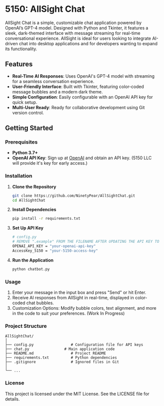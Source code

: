 # 5150: AllSight Chat

AllSight Chat is a simple, customizable chat application powered by OpenAI’s GPT-4 model. Designed with Python and Tkinter, it features a sleek, dark-themed interface with message streaming for real-time conversational experience. AllSight is ideal for users looking to integrate AI-driven chat into desktop applications and for developers wanting to expand its functionality.

## Features
- **Real-Time AI Responses**: Uses OpenAI's GPT-4 model with streaming for a seamless conversation experience.
- **User-Friendly Interface**: Built with Tkinter, featuring color-coded message bubbles and a modern dark theme.
- **Simple Configuration**: Easily configurable with an OpenAI API key for quick setup.
- **Multi-User Ready**: Ready for collaborative development using Git version control.

## Getting Started

### Prerequisites
- **Python 3.7+**
- **OpenAI API Key**: Sign up at [OpenAI](https://openai.com/) and obtain an API key. (5150 LLC will provide it's key for early access.)

### Installation

1. **Clone the Repository**
   ```bash
   git clone https://github.com/NinetyPear/AllSightChat.git
   cd AllSightChat

2. **Install Dependencies**
   ```bash
   pip install -r requirements.txt

3. **Set Up API Key**
   ```bash
   # config.py
   # REMOVE ".example" FROM THE FILENAME AFTER UPDATING THE API KEY TO config.py (Example filename: config.py | NOT config.example.py)
   OPENAI_API_KEY = "your-openai-api-key"
   AccessKey_5150 = "your-5150-access-key"

4. **Run the Application**
   ```bash
   python chatbot.py

### Usage
1) Enter your message in the input box and press "Send" or hit Enter.
2) Receive AI responses from AllSight in real-time, displayed in color-coded chat bubbles.
3) Customization Options: Modify bubble colors, text alignment, and more in the code to suit your preferences. (Work In Progress)

### Project Structure

```
AllSightChat/
│
├── config.py                 # Configuration file for API keys
├── chat.py                # Main application code
├── README.md                 # Project README
├── requirements.txt          # Python dependencies
├── .gitignore                # Ignored files in Git
│
└── ... 
```
### License
This project is licensed under the MIT License. See the LICENSE file for details.
